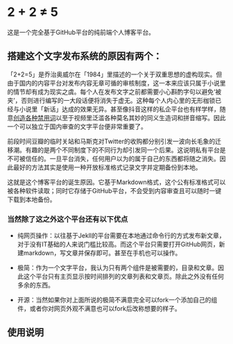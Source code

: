 # 2 + 2 ≠ 5

这是一个完全基于GitHub平台的纯前端个人博客平台。

## 搭建这个文字发布系统的原因有两个：

「2+2=5」是乔治奥威尔在「1984」里描述的一个关于双重思想的虚构现实。但由于国内的内容平台对发布内容无章可循的审核制度，这一本来应该只属于小说里的情节却有成为现实之虞。每个人在发布文字之前都需要小心斟酌字句以避免‘被夹’，否则进行编写的一大段话便将消失于虚无。这种每个人内心里的无形枷锁已经与小说里「新话」达成的效果无异。甚至像抖音这样的私企平台也有样学样，随意[创造各种禁用词](https://weibo.com/1843310320/LC6GU1pWV)以至于视频里泛滥各种莫名其妙的同义生造词和拼音缩写。因此一个可以独立于国内审查的文字平台便非常重要了。

前段时间豆瓣的临时关站和马斯克对Twitter的收购都分别引发一波向长毛象的迁移潮。有趣的是两个不同制度下的不同行为却引发同一个后果。这说明私有平台是不可被信任的。一旦平台消失，任何用户以为的属于自己的东西都将随之消失。因此最好的方法其实是使用一种开放标准格式记录文字并定期备份到本地。

这就是这个博客平台的诞生原因。它基于Markdown格式，这个公有标准格式可以被各种软件读取；同时它存储于GitHub平台，不会受到内容审查且可以随时一键下载到本地备份。

### 当然除了这之外这个平台还有以下优点

* 纯网页操作：以往基于Jekll的平台需要在本地通过命令行的方式发布新文章，对于没有IT基础的人来说门槛比较高。而这个平台只需要打开GitHub网页，新建markdown，写文章并保存即可。甚至在手机也可以操作。

* 极简：作为一个文字平台，我认为只有两个组件是被需要的，目录和文章。因此这个平台只有主页显示按时间排列的文章列表和文章页。除此之外没有任何多余的东西。

* 开源：当然如果你对上面所说的极简不满意完全可以fork一个添加自己的组件，或者你对网页外观不满意也可以fork后改称想要的样子。

## 使用说明



